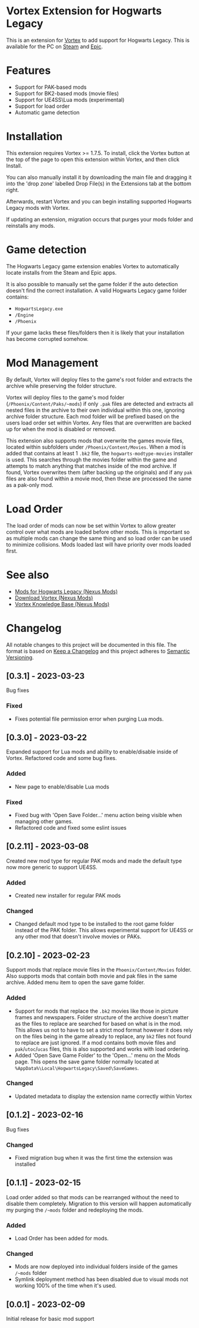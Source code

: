 # Vortex Extension for Hogwarts Legacy

This is an extension for [Vortex](https://www.nexusmods.com/about/vortex/) to add support for Hogwarts Legacy. This is available for the PC on [Steam](https://store.steampowered.com/app/990080/Hogwarts_Legacy/) and [Epic](https://store.epicgames.com/en-US/p/hogwarts-legacy).

# Features

- Support for PAK-based mods
- Support for BK2-based mods (movie files)
- Support for UE4SS\Lua mods (experimental) 
- Support for load order
- Automatic game detection
<!-- - Installation of archives which include more than one mod.
- Automatic detection of ModBuddy (the XCOM 2 modding toolkit).
  Load order management (including Steam Workshop entires) -->

# Installation

This extension requires Vortex >= 1.7.5. To install, click the Vortex button at the top of the page to open this extension within Vortex, and then click Install.

You can also manually install it by downloading the main file and dragging it into the 'drop zone' labelled Drop File(s) in the Extensions tab at the bottom right.

Afterwards, restart Vortex and you can begin installing supported Hogwarts Legacy mods with Vortex.

If updating an extension, migration occurs that purges your mods folder and reinstalls any mods.

# Game detection

The Hogwarts Legacy game extension enables Vortex to automatically locate installs from the Steam and Epic apps.

It is also possible to manually set the game folder if the auto detection doesn't find the correct installation. A valid Hogwarts Legacy game folder contains:

- `HogwartsLegacy.exe`
- `/Engine`
- `/Phoenix`

If your game lacks these files/folders then it is likely that your installation has become corrupted somehow.

# Mod Management

By default, Vortex will deploy files to the game's root folder and extracts the archive while preserving the folder structure.

Vortex will deploy files to the game's mod folder (`/Phoenix/Content/Paks/~mods`) if only `.pak` files are detected and extracts all nested files in the archive to their own individual within this one, ignoring archive folder structure. Each mod folder will be prefixed based on the users load order set within Vortex. Any files that are overwritten are backed up for when the mod is disabled or removed.

This extension also supports mods that overwrite the games movie files, located within subfolders under `/Phoenix/Content/Movies`. When a mod is added that contains at least 1 `.bk2` file, the `hogwarts-modtype-movies` installer is used. This searches through the movies folder within the game and attempts to match anything that matches inside of the mod archive. If found, Vortex overwrites them (after backing up the originals) and if any `pak` files are also found within a movie mod, then these are processed the same as a pak-only mod.

# Load Order

The load order of mods can now be set within Vortex to allow greater control over what mods are loaded before other mods. This is important so as multiple mods can change the same thing and so load order can be used to minimize collisions. Mods loaded last will have priority over mods loaded first.

<!--Individual mod entries can be enabled/disabled from the load order section.


## Load Order Management

This extension utilises the "File Based Load Order (FBLO)" framework provided by the core Vortex application. A list of `XComMod` installations present in the game folder is generated and each entry can be re-ordered, enabled or disabled.

A list of enabled mods in the load order is automatically written to the `DefaultModOptions.ini` file, which tells the game which mods to load and in what order.

## Steam Workshop detection

The load order section will also detect mods installed from the Steam Workshop and display them in the load order. These entries can be managed like any other, however, the mod files themselves are not managed by Vortex and must be managed by Steam. You can also use the [Import from Steam Workshop](https://www.nexusmods.com/site/mods/114) extension to import these mods into Vortex.-->

# See also

<!--- [Source Code (GitHub)](https://github.com/insomnious/game-halothemasterchiefcollection)-->

- [Mods for Hogwarts Legacy (Nexus Mods)](https://www.nexusmods.com/hogwartslegacy)
- [Download Vortex (Nexus Mods)](https://www.nexusmods.com/about/vortex/)
- [Vortex Knowledge Base (Nexus Mods)](https://wiki.nexusmods.com/index.php/Category:Vortex)

# Changelog

All notable changes to this project will be documented in this file. The format is based on [Keep a Changelog](http://keepachangelog.com/) and this project adheres to [Semantic Versioning](http://semver.org/).

## [0.3.1] - 2023-03-23

Bug fixes

### Fixed

- Fixes potential file permission error when purging Lua mods.  

## [0.3.0] - 2023-03-22

Expanded support for Lua mods and ability to enable/disable inside of Vortex. Refactored code and some bug fixes.

### Added

- New page to enable/disable Lua mods

### Fixed

- Fixed bug with 'Open Save Folder...' menu action being visible when managing other games. 
- Refactored code and fixed some eslint issues


## [0.2.11] - 2023-03-08

Created new mod type for regular PAK mods and made the default type now more generic to support UE4SS.

### Added

- Created new installer for regular PAK mods

### Changed

- Changed default mod type to be installed to the root game folder instead of the PAK folder. This allows experimental support for UE4SS or any other mod that doesn't involve movies or PAKs.


## [0.2.10] - 2023-02-23

Support mods that replace movie files in the `Phoenix/Content/Movies` folder. Also supports mods that contain both movie and pak files in the same archive. Added menu item to open the save game folder.

### Added

- Support for mods that replace the `.bk2` movies like those in picture frames and newspapers. Folder structure of the archive doesn't matter as the files to replace are searched for based on what is in the mod. This allows us not to have to set a strict mod format however it does rely on the files being in the game already to replace, any `bk2` files not found to replace are just ignored. If a mod contains both movie files and `pak`/`utoc`/`ucas` files, this is also supported and works with load ordering.
- Added 'Open Save Game Folder' to the 'Open...' menu on the Mods page. This opens the save game folder normally located at `%AppData%\Local\HogwartsLegacy\Saved\SaveGames`.

### Changed

- Updated metadata to display the extension name correctly within Vortex

## [0.1.2] - 2023-02-16

Bug fixes

### Changed

- Fixed migration bug when it was the first time the extension was installed

## [0.1.1] - 2023-02-15

Load order added so that mods can be rearranged without the need to disable them completely. Migration to this version will happen automatically my purging the `/~mods` folder and redeploying the mods.

### Added

- Load Order has been added for mods.

### Changed

- Mods are now deployed into individual folders inside of the games `/~mods` folder
- Symlink deployment method has been disabled due to visual mods not working 100% of the time when it's used.

## [0.0.1] - 2023-02-09

Initial release for basic mod support
